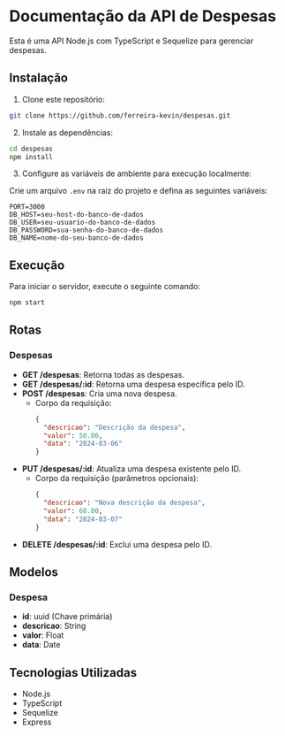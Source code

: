 # Documentação da API de Despesas

Esta é uma API Node.js com TypeScript e Sequelize para gerenciar despesas.

## Instalação

1. Clone este repositório:

```bash
git clone https://github.com/ferreira-kevin/despesas.git
```

2. Instale as dependências:

```bash
cd despesas
npm install
```

3. Configure as variáveis de ambiente para execução localmente:

Crie um arquivo `.env` na raiz do projeto e defina as seguintes variáveis:

```
PORT=3000
DB_HOST=seu-host-do-banco-de-dados
DB_USER=seu-usuario-do-banco-de-dados
DB_PASSWORD=sua-senha-do-banco-de-dados
DB_NAME=nome-do-seu-banco-de-dados
```

## Execução

Para iniciar o servidor, execute o seguinte comando:

```bash
npm start
```

## Rotas

### Despesas

- **GET /despesas**: Retorna todas as despesas.
- **GET /despesas/:id**: Retorna uma despesa específica pelo ID.
- **POST /despesas**: Cria uma nova despesa.
  - Corpo da requisição:
    ```json
    {
      "descricao": "Descrição da despesa",
      "valor": 50.00,
      "data": "2024-03-06"
    }
    ```
- **PUT /despesas/:id**: Atualiza uma despesa existente pelo ID.
  - Corpo da requisição (parâmetros opcionais):
    ```json
    {
      "descricao": "Nova descrição da despesa",
      "valor": 60.00,
      "data": "2024-03-07"
    }
    ```
- **DELETE /despesas/:id**: Exclui uma despesa pelo ID.

## Modelos

### Despesa

- **id**: uuid (Chave primária)
- **descricao**: String
- **valor**: Float
- **data**: Date

## Tecnologias Utilizadas

- Node.js
- TypeScript
- Sequelize
- Express
